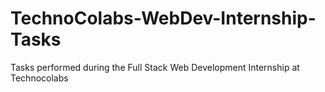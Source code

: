 # TechnoColabs-WebDev-Internship-Tasks
Tasks performed during the Full Stack Web Development Internship at Technocolabs
